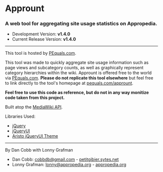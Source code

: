 # Apprount
### A web tool for aggregating site usage statistics on Appropedia.

* Development Version: **v1.4.0**
* Current Release Version: **v1.4.0**

---
This tool is hosted by [PEquals.com](http://www.pequals.com/apprount).

This tool was made to quickly aggregate site usage information such as page views and subcategory counts, as well as graphically represent category hierarchies within the wiki. Apprount is offered free to the world via [PEquals.com](http://www.pequals.com/apprount). **Please do not replicate this tool elsewhere** but feel free to link directly to the tool's homepage at [pequals.com/apprount](http://www.pequals.com/apprount).

**Feel free to use this code as reference, but do not in any way monitize code taken from this project.**

Built atop the [MediaWiki API](http://www.mediawiki.org/wiki/MediaWiki).

Libraries Used:

* [jQuery](http://www.jquery.com)
* [jQueryUI](http://www.jqueryui.com)
* [Aristo jQueryUI Theme](http://taitems.github.io/Aristo-jQuery-UI-Theme/)

---
By Dan Cobb with Lonny Grafman

* Dan Cobb: cobbdb@gmail.com - [petitgibier.sytes.net](http://petitgibier.sytes.net)
* Lonny Grafman: lonny@appropedia.org - [appropedia.org](http://www.appropedia.org)
